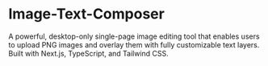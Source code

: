 # Image-Text-Composer
A powerful, desktop-only single-page image editing tool that enables users to upload PNG images and overlay them with fully customizable text layers. Built with Next.js, TypeScript, and Tailwind CSS.
